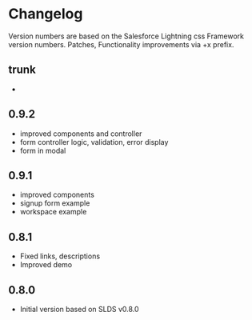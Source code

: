 # Changelog

Version numbers are based on the Salesforce Lightning css Framework version numbers. 
Patches, Functionality improvements via +x prefix.

## trunk

- 

## 0.9.2

- improved components and controller
- form controller logic, validation, error display
- form in modal

## 0.9.1

- improved components
- signup form example
- workspace example

## 0.8.1

- Fixed links, descriptions
- Improved demo

## 0.8.0

- Initial version based on SLDS v0.8.0


